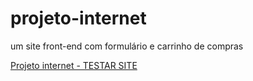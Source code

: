 # projeto-internet
um site front-end com formulário e carrinho de compras

<a href="https://projeto-internet.vercel.app">Projeto internet - TESTAR SITE</a>
